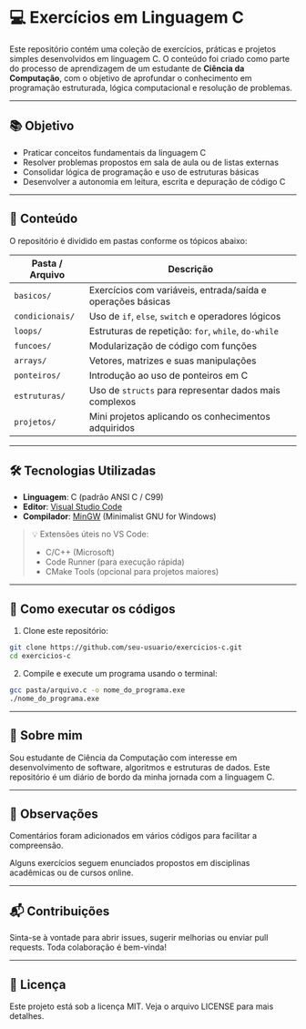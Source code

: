 # 💻 Exercícios em Linguagem C

Este repositório contém uma coleção de exercícios, práticas e projetos simples desenvolvidos em linguagem C. O conteúdo foi criado como parte do processo de aprendizagem de um estudante de **Ciência da Computação**, com o objetivo de aprofundar o conhecimento em programação estruturada, lógica computacional e resolução de problemas.

---

## 📚 Objetivo

- Praticar conceitos fundamentais da linguagem C
- Resolver problemas propostos em sala de aula ou de listas externas
- Consolidar lógica de programação e uso de estruturas básicas
- Desenvolver a autonomia em leitura, escrita e depuração de código C

---

## 🧠 Conteúdo

O repositório é dividido em pastas conforme os tópicos abaixo:

| Pasta / Arquivo       | Descrição                                                  |
|------------------------|-------------------------------------------------------------|
| `basicos/`             | Exercícios com variáveis, entrada/saída e operações básicas |
| `condicionais/`        | Uso de `if`, `else`, `switch` e operadores lógicos          |
| `loops/`               | Estruturas de repetição: `for`, `while`, `do-while`         |
| `funcoes/`             | Modularização de código com funções                         |
| `arrays/`              | Vetores, matrizes e suas manipulações                       |
| `ponteiros/`           | Introdução ao uso de ponteiros em C                         |
| `estruturas/`          | Uso de `structs` para representar dados mais complexos      |
| `projetos/`            | Mini projetos aplicando os conhecimentos adquiridos         |

---

## 🛠️ Tecnologias Utilizadas

- **Linguagem**: C (padrão ANSI C / C99)
- **Editor**: [Visual Studio Code](https://code.visualstudio.com/)
- **Compilador**: [MinGW](https://www.mingw-w64.org/) (Minimalist GNU for Windows)

> 💡 Extensões úteis no VS Code:
> - C/C++ (Microsoft)
> - Code Runner (para execução rápida)
> - CMake Tools (opcional para projetos maiores)

---

## 🚀 Como executar os códigos

1. Clone este repositório:

```bash
git clone https://github.com/seu-usuario/exercicios-c.git
cd exercicios-c
```
2. Compile e execute um programa usando o terminal:
```bash
gcc pasta/arquivo.c -o nome_do_programa.exe
./nome_do_programa.exe
```

---

## 🙋 Sobre mim
Sou estudante de Ciência da Computação com interesse em desenvolvimento de software, algoritmos e estruturas de dados. Este repositório é um diário de bordo da minha jornada com a linguagem C.

---

## 📌 Observações
Comentários foram adicionados em vários códigos para facilitar a compreensão.

Alguns exercícios seguem enunciados propostos em disciplinas acadêmicas ou de cursos online.

---

## 📬 Contribuições
Sinta-se à vontade para abrir issues, sugerir melhorias ou enviar pull requests. Toda colaboração é bem-vinda!

---
## 🧾 Licença
Este projeto está sob a licença MIT. Veja o arquivo LICENSE para mais detalhes.